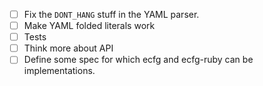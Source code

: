 * [ ] Fix the `DONT_HANG` stuff in the YAML parser.
* [ ] Make YAML folded literals work
* [ ] Tests
* [ ] Think more about API
* [ ] Define some spec for which ecfg and ecfg-ruby can be implementations.
